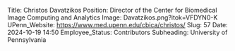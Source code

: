 Title: Christos Davatzikos
Position: Director of the Center for Biomedical Image Computing and Analytics
Image: Davatzikos.png?itok=VFDYN0-K
UPenn_Website: https://www.med.upenn.edu/cbica/christos/
Slug: 57
Date: 2024-10-19 14:50
Employee_Status: Contributors
Subheading: University of Pennsylvania